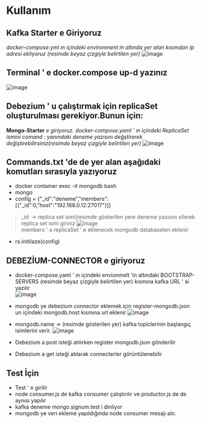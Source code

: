 # Kullanım

## Kafka Starter e Giriyoruz

*docker-compose.yml ın içindeki environment in altında yer alan kısımdan Ip adresi ekliyoruz (resimde beyaz çizgiyle belirtilen yer)* ![image](https://user-images.githubusercontent.com/110333072/182684740-23cb17d6-a9cf-43e4-b2e1-dc06ca14df69.png)

## Terminal ' e docker.compose up-d yazınız
![image](https://user-images.githubusercontent.com/110333072/182687016-d2903d04-a073-475b-8a0c-88cecc99dc49.png)


## Debezium ' u çalıştırmak için replicaSet oluşturulması gerekiyor.Bunun için:
**Mongo-Starter** *e giriyoruz. docker-compose.yaml ' ın içindeki ReplicaSet ismini comand : yanındaki deneme yazısını değştirerek değiştirebilirsiniz(resimde beyaz çizgiyle belirtilen yer)*
![image](https://user-images.githubusercontent.com/110333072/182686787-b1786536-6cf9-4c0b-bac3-35bff8382ad9.png)

## Commands.txt 'de de yer alan aşağıdaki komutları sırasıyla yazıyoruz

- docker container exec -it mongodb bash
- mongo
- config = {"_id":"deneme","members":[{"_id":0,"host":"192.168.0.12:27017"}]} 
>_id: -> replica set ismi(resimde gösterilen yere deneme yazısını silerek replica set ismi giriniz
![image](https://user-images.githubusercontent.com/110333072/182687571-66657260-bad8-44f3-a3bf-eb852a79482f.png)           
>members ' a replicaSet ' e eklenecek mongodb databaseleri eklenir                                

- rs.initilaze(config)

## DEBEZİUM-CONNECTOR e giriyoruz
- docker-compose.yaml ' ın içindeki envionmelt 'in altındaki BOOTSTRAP-SERVERS (resimde beyaz çizgiyle belirtilen yer) kısmına kafka URL ' si yazılır      
![image](https://user-images.githubusercontent.com/110333072/182692736-817c3745-da4f-4c77-89eb-19742adc82fd.png)

- mongodb ye debezium connector eklemek için register-mongodb.json un içindeki mongodb.host kısmına url eklenir      ![image](https://user-images.githubusercontent.com/110333072/182693220-b4ef1818-13e6-4f64-b383-08824415c2fd.png)

- mongodb.name -> (resimde gösterilen yer) kafka topiclerinin başlangıç isimlerini verir.                                                                            ![image](https://user-images.githubusercontent.com/110333072/182694300-0f52c65f-46d3-4df3-856e-8696447f0308.png)

- Debezium a post isteği atılırken register mongodb.json gönderilir

- Debezium a get isteği atılarak connecterler görüntülenebilir

## Test İçin

- Test ' e girilir 
- node consumer.js de kafka consumer çalıştırılır ve productor.js de de aynısı yapılır
- kafka deneme mongo.signum.test i dinliyor
- mongodb ye veri ekleme yapıldığında node consumer mesajı alır.









